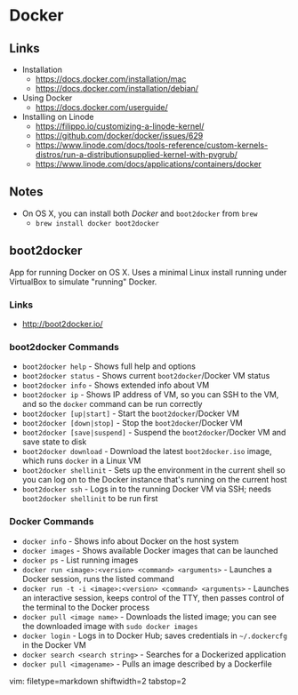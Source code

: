 # Docker #

## Links ##
- Installation
  - https://docs.docker.com/installation/mac
  - https://docs.docker.com/installation/debian/
- Using Docker
  - https://docs.docker.com/userguide/
- Installing on Linode
  - https://filippo.io/customizing-a-linode-kernel/
  - https://github.com/docker/docker/issues/629
  - https://www.linode.com/docs/tools-reference/custom-kernels-distros/run-a-distributionsupplied-kernel-with-pvgrub/
  - https://www.linode.com/docs/applications/containers/docker

## Notes ##
- On OS X, you can install both _Docker_ and `boot2docker` from `brew`
  - `brew install docker boot2docker`

## boot2docker ##
App for running Docker on OS X.  Uses a minimal Linux install running under
VirtualBox to simulate "running" Docker.

### Links ###
- http://boot2docker.io/

### boot2docker Commands ###
- `boot2docker help` - Shows full help and options
- `boot2docker status` - Shows current `boot2docker`/Docker VM status
- `boot2docker info` - Shows extended info about VM
- `boot2docker ip` - Shows IP address of VM, so you can SSH to the VM, and so
  the `docker` command can be run correctly
- `boot2docker [up|start]` - Start the `boot2docker`/Docker VM
- `boot2docker [down|stop]` - Stop the `boot2docker`/Docker VM
- `boot2docker [save|suspend]` - Suspend the `boot2docker`/Docker VM and save
  state to disk
- `boot2docker download` - Download the latest `boot2docker.iso` image, which
  runs `docker` in a Linux VM
- `boot2docker shellinit` - Sets up the environment in the current shell so
  you can log on to the Docker instance that's running on the current host
- `boot2docker ssh` - Logs in to the running Docker VM via SSH; needs
  `boot2docker shellinit` to be run first

### Docker Commands ###
- `docker info` - Shows info about Docker on the host system
- `docker images` - Shows available Docker images that can be launched
- `docker ps` - List running images
- `docker run <image>:<version> <command> <arguments>` - Launches a
  Docker session, runs the listed command
- `docker run -t -i <image>:<version> <command> <arguments>` - Launches
  an interactive session, keeps control of the TTY, then passes control of the
  terminal to the Docker process
- `docker pull <image name>` - Downloads the listed image; you can see
  the downloaded image with `sudo docker images`
- `docker login` - Logs in to Docker Hub; saves credentials in `~/.dockercfg`
  in the Docker VM
- `docker search <search string>` - Searches for a Dockerized application
- `docker pull <imagename>` - Pulls an image described by a Dockerfile

vim: filetype=markdown shiftwidth=2 tabstop=2

